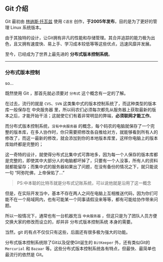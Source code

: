 ## Git 介绍

Git 最初由 [林纳斯·托瓦兹](https://zh.wikipedia.org/wiki/林纳斯·托瓦兹) 使用 `C语言` 创作，**于2005年发布**，目的是为了更好的管理 Linux 系统版本。

由于其独特的设计，让Git拥有非凡的性能和存储管理。其合并追踪的能力极为出色，且又拥有速度快、易上手、学习成本较低等等这些优点，迅速风靡并发展。

至今，已经成为了世界上最先进的 **分布式版本控制系统**。

---

### 分布式版本控制

so...

既然使用 Git ，那首先就必须要对 `分布式` 这个概念有一定的了解。

在过去，流行的就是 `CVS`、`SVN` 这类集中式的版本控制系统了，而这种类型的版本库一般保存在 中央服务器 里，所以码农们必须每次都先从服务器上获取最新的版本之后，才能开始干活；这就使它们有着非常明显的弊端，**必须联网才能工作**。

而分布式版本控制系统，`没有中央服务器` 的概念，每个码农的电脑就保存了一个完整的版本库，在多人协作时，你只需要把修改各自推给对方，就能够看到所有人的修改了，而这一最新的修改，就会添加到你的本地版本库里，这样你电脑上的版本库始终都是完整的；

这一奇特的设计，就使得分布式比集中式可靠地多，因为每一个人保存的版本库都是完整的，即使其中大部分人的电脑都坏掉了，只要有一个人没事，所有人的资料就都能留存；而集中式的服务器如果出了问题，在没有备份的情况之下，就只能说一句 “阿弥陀佛，上帝保佑了...”


> PS:中本聪的比特币就是分布式记账系统，可以说他就是沿用了这一概念

但是，在实际开发当中，基本不存在两人之间在电脑上互相推送代码，因为你们可能不在一个局域网内，也有可能某一个同事请假没来等等，都有可能给协作带来问题。

所以一般情况下，通常也有一台机器充当 `中央服务器` ，但这只是为了团队人员方便交换大家的修改而设立的，却并非 分布式版本控制系统 本身的需要。

当然，git 的有点不仅仅只有这些，后面还有很多极为强大的功能。

分布式版本控制系统除了Git以及促使Git诞生的 `BitKeeper` 外，还有类似Git的 `Mercurial` 和 `Bazaar` 等。这些分布式版本控制系统各有特点，但最快、最简单也最流行的依然是 Git。

